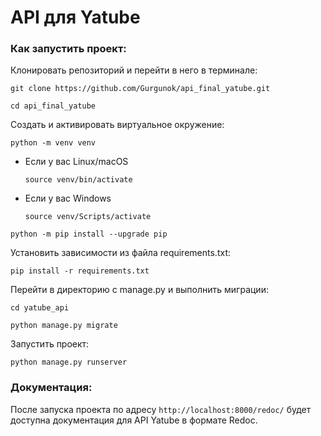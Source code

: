 # API для Yatube

### Как запустить проект:

Клонировать репозиторий и перейти в него в терминале:

```
git clone https://github.com/Gurgunok/api_final_yatube.git
```

```
cd api_final_yatube
```

Cоздать и активировать виртуальное окружение:

```
python -m venv venv
```

* Если у вас Linux/macOS

    ```
    source venv/bin/activate
    ```

* Если у вас Windows

    ```
    source venv/Scripts/activate
    ```

```
python -m pip install --upgrade pip
```

Установить зависимости из файла requirements.txt:

```
pip install -r requirements.txt
```

Перейти в директорию с manage.py и выполнить миграции:

```
cd yatube_api
```

```
python manage.py migrate
```

Запустить проект:

```
python manage.py runserver
```

### Документация:

После запуска проекта по адресу `http://localhost:8000/redoc/` будет доступна документация для API Yatube в формате Redoc.
